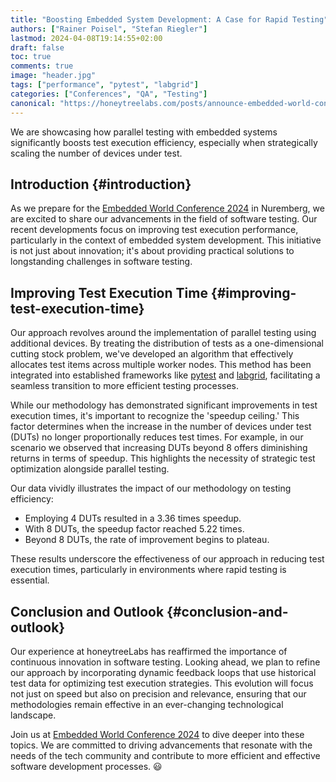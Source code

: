 ```yaml
---
title: "Boosting Embedded System Development: A Case for Rapid Testing"
authors: ["Rainer Poisel", "Stefan Riegler"]
lastmod: 2024-04-08T19:14:55+02:00
draft: false
toc: true
comments: true
image: "header.jpg"
tags: ["performance", "pytest", "labgrid"]
categories: ["Conferences", "QA", "Testing"]
canonical: "https://honeytreelabs.com/posts/announce-embedded-world-conference-2024/"
---
```


We are showcasing how parallel testing with embedded systems significantly boosts test execution efficiency, especially when strategically scaling the number of devices under test.

<!--more-->


## Introduction {#introduction}

As we prepare for the [Embedded World Conference 2024](https://www.embedded-world.de/en/conferences-programme/embedded-world-conference) in Nuremberg, we are excited to share our advancements in the field of software testing. Our recent developments focus on improving test execution performance, particularly in the context of embedded system development. This initiative is not just about innovation; it's about providing practical solutions to longstanding challenges in software testing.


## Improving Test Execution Time {#improving-test-execution-time}

Our approach revolves around the implementation of parallel testing using additional devices. By treating the distribution of tests as a one-dimensional cutting stock problem, we've developed an algorithm that effectively allocates test items across multiple worker nodes. This method has been integrated into established frameworks like [pytest](https://pytest.org/) and [labgrid](https://github.com/labgrid-project/labgrid), facilitating a seamless transition to more efficient testing processes.

While our methodology has demonstrated significant improvements in test execution times, it's important to recognize the 'speedup ceiling.' This factor determines when the increase in the number of devices under test (DUTs) no longer proportionally reduces test times. For example, in our scenario we observed that increasing DUTs beyond 8 offers diminishing returns in terms of speedup. This highlights the necessity of strategic test optimization alongside parallel testing.

Our data vividly illustrates the impact of our methodology on testing efficiency:

-   Employing 4 DUTs resulted in a 3.36 times speedup.
-   With 8 DUTs, the speedup factor reached 5.22 times.
-   Beyond 8 DUTs, the rate of improvement begins to plateau.

These results underscore the effectiveness of our approach in reducing test execution times, particularly in environments where rapid testing is essential.


## Conclusion and Outlook {#conclusion-and-outlook}

Our experience at honeytreeLabs has reaffirmed the importance of continuous innovation in software testing. Looking ahead, we plan to refine our approach by incorporating dynamic feedback loops that use historical test data for optimizing test execution strategies. This evolution will focus not just on speed but also on precision and relevance, ensuring that our methodologies remain effective in an ever-changing technological landscape.

Join us at [Embedded World Conference 2024](https://www.embedded-world.de/en/conferences-programme/embedded-world-conference) to dive deeper into these topics. We are committed to driving advancements that resonate with the needs of the tech community and contribute to more efficient and effective software development processes. 😃
